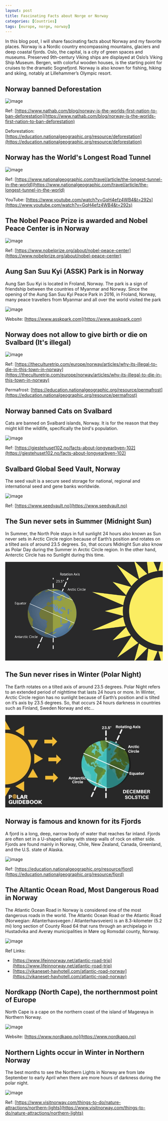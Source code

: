 ```yaml
---
layout: post
title: Fascinating Facts about Norge or Norway
categories: [Countries]
tags: [europe, norge, norway]
---
```


In this blog post, I will share fascinating facts about Norway and my favorite places.
Norway is a Nordic country encompassing mountains, glaciers and deep coastal fjords.
Oslo, the capital, is a city of green spaces and museums. Preserved 9th-century Viking ships
are displayed at Oslo’s Viking Ship Museum. Bergen, with colorful
wooden houses, is the starting point for cruises to the dramatic Sognefjord.
Norway is also known for fishing, hiking and skiing, notably at Lillehammer’s Olympic resort.

## Norway banned Deforestation

![image](https://good-nature-blog-uploads.s3.amazonaws.com/uploads/2020/01/norway-forest-1-fin_Web.jpg)

Ref: [https://www.nathab.com/blog/norway-is-the-worlds-first-nation-to-ban-deforestation](https://www.nathab.com/blog/norway-is-the-worlds-first-nation-to-ban-deforestation)

Deforestation: [https://education.nationalgeographic.org/resource/deforestation](https://education.nationalgeographic.org/resource/deforestation)

## Norway has the World's Longest Road Tunnel

![image](https://www.worldfamousthings.com/wp-content/uploads/2019/03/floating-Underwater-Tunnels-in-Norway.jpg)

Ref: [https://www.nationalgeographic.com/travel/article/the-longest-tunnel-in-the-world](https://www.nationalgeographic.com/travel/article/the-longest-tunnel-in-the-world)

YouTube: [https://www.youtube.com/watch?v=GqH4efz4WB4&t=292s](https://www.youtube.com/watch?v=GqH4efz4WB4&t=292s)

## The Nobel Peace Prize is awarded and Nobel Peace Center is in Norway

![image](https://ak-d.tripcdn.com/images/0103222347jyqbee87F70.jpg)

Ref: [https://www.nobelprize.org/about/nobel-peace-center](https://www.nobelprize.org/about/nobel-peace-center)

## Aung San Suu Kyi (ASSK) Park is in Norway

Aung San Suu Kyi is located in Froland, Norway. The park is a sign of friendship
between the countries of Myanmar and Norway. Since the opening of the Aung San Suu Kyi Peace Park
in 2016, in Froland, Norway, many peace travellers from Myanmar and all over the world visited the park

![image](https://static.wixstatic.com/media/2e2e3d_4d296a230b8643789162c97c37dc823b~mv2.jpg/v1/fill/w_640,h_412,al_c,q_80,usm_0.66_1.00_0.01,enc_auto/2e2e3d_4d296a230b8643789162c97c37dc823b~mv2.jpg)

Website: [https://www.asskpark.com](https://www.asskpark.com)

## Norway does not allow to give birth or die on Svalbard (It's illegal)

![image](https://img.theculturetrip.com/1020x571/wp-content/uploads/2018/04/the-northernmost-city-of-longyearbyen-courtesy-of-visit-svalbard.jpg)

Ref: [https://theculturetrip.com/europe/norway/articles/why-its-illegal-to-die-in-this-town-in-norway](https://theculturetrip.com/europe/norway/articles/why-its-illegal-to-die-in-this-town-in-norway)

Permafrost: [https://education.nationalgeographic.org/resource/permafrost](https://education.nationalgeographic.org/resource/permafrost)

## Norway banned Cats on Svalbard

Cats are banned on Svalbard islands, Norway. It is for the reason that they might
kill the wildlife, specifically the bird's population.

![image](https://images.ctfassets.net/n16s82trfr5o/7AkespcfjGi64u4wqyqSgS/c80454eb6701f1110e3daf34ee7e30c0/Fakta_Longyearbyen_nature_Chicco_Mattos.jpg)

Ref: [https://gjestehuset102.no/facts-about-longyearbyen-102](https://gjestehuset102.no/facts-about-longyearbyen-102)

## Svalbard Global Seed Vault, Norway

The seed vault is a secure seed storage for national, regional and international seed and gene banks worldwide.

![image](https://lh3.googleusercontent.com/p/AF1QipPB7HZiGsSvIaua5zqq2EkTpJCgbAq04mmAoUVm=s680-w680-h510)

Ref: [https://www.seedvault.no](https://www.seedvault.no)

## The Sun never sets in Summer (Midnight Sun)

In Summer, the North Pole stays in full sunlight 24 hours also known as Sun never sets in Arctic Circle region because of Earth’s position and rotates on a tilted axis of around 23.5 degrees. So, that occurs Midnight Sun also know as Polar Day during the Summer in Arctic Circle region. In the other hand, Anterctic Circle has no Sunlight during this time.

![image](/assets/images/featured-images/img_midnight_sun.png)

## The Sun never rises in Winter (Polar Night)

The Earth rotates on a tilted axis of around 23.5 degrees. Polar Night refers to an extended period of nighttime that lasts 24 hours or more. In Winter, Arctic Circle region has no sunlight because of Earth’s position and is tilted on it’s axis by 23.5 degrees. So, that occurs 24 hours darkness in countries such as Finland, Sweden Norway and etc…

![image](/assets/images/featured-images/img_polar_night.jpg)

## Norway is famous and known for its Fjords

A fjord is a long, deep, narrow body of water that reaches far inland. Fjords are often set in a U-shaped valley with steep walls of rock on either side. Fjords are found mainly in Norway, Chile, New Zealand, Canada, Greenland, and the U.S. state of Alaska.

![image](https://res.cloudinary.com/simpleview/image/upload/v1470836048/clients/norway/naeroyfjorden_fjord_norway_2_1_001b9127-14ad-4b3d-99b6-29d8b3aae412.jpg)

Ref: [https://education.nationalgeographic.org/resource/fjord](https://education.nationalgeographic.org/resource/fjord)

## The Altantic Ocean Road, Most Dangerous Road in Norway

The Atlantic Ocean Road in Norway is considered one of the most dangerous roads in the world. The Atlantic Ocean Road or the Atlantic Road (Norwegian: Atlanterhavsvegen / Atlanterhavsveien) is an 8.3-kilometer (5.2 mi) long section of County Road 64 that runs through an archipelago in Hustadvika and Averøy municipalities in Møre og Romsdal county, Norway.

![image](https://media.easemytrip.com/media/Blog/International/637909753485153770/637909753485153770y4gPU8.jpg)

Ref Links:
 - [https://www.lifeinnorway.net/atlantic-road-trip](https://www.lifeinnorway.net/atlantic-road-trip)
 - [https://vikaneset-havhotell.com/atlantic-road-norway](https://vikaneset-havhotell.com/atlantic-road-norway)

## Nordkapp (North Cape), the northernmost point of Europe

North Cape is a cape on the northern coast of the island of Magerøya in Northern Norway.

![image](https://www.bwd-vacations.com/wp-content/uploads/Nordkapp_020.jpg)

Website: [https://www.nordkapp.no](https://www.nordkapp.no)

## Northern Lights occur in Winter in Northern Norway

The best months to see the Northern Lights in Norway are from late September to early April when there are more hours of darkness during the polar night.

![image](https://assets.simpleviewcms.com/simpleview/image/upload/c_fill,h_702,w_1200/f_avif/q_65/v1/clients/norway/alex_conu_reine_561c80b9-9ebc-4221-afbd-c12f259725a1.jpg?_a=BATCtdAA0)

Ref: [https://www.visitnorway.com/things-to-do/nature-attractions/northern-lights](https://www.visitnorway.com/things-to-do/nature-attractions/northern-lights)

